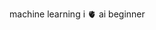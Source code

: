 machine learning 
i 🫀 ai
beginner

<!---
slh29/slh29 is a ✨ special ✨ repository because its `README.md` (this file) appears on your GitHub profile.
You can click the Preview link to take a look at your changes.
--->

